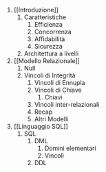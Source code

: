 1. [[Introduzione]]
	1. Caratteristiche
		1. Efficienza
		2. Concorrenza
		3. Affidabilità
		4. Sicurezza
	2. Architettura a livelli
2. [[Modello Relazionale]]
	1. Null
	2. Vincoli di Integrità
		1. Vincoli di Ennupla
		2. Vincoli di Chiave
			1. Chiavi
		3. Vincoli inter-relazionali
		4. Recap
		5. Altri Modelli
3. [[Linguaggio SQL]]
	1. SQL
		1. DML
			1. Domini elementari
			2. Vincoli
		2. DDL